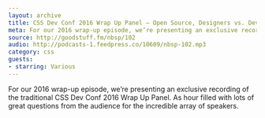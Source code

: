 ```yaml
---
layout: archive
title: CSS Dev Conf 2016 Wrap Up Panel — Open Source, Designers vs. Devs, Hiring, Job Seeking, and More
meta: For our 2016 wrap-up episode, we’re presenting an exclusive recording of the traditional CSS Dev Conf 2016 Wrap Up Panel. As hour filled with lots of great questions from the audience for the incredible array of speakers.
source: http://goodstuff.fm/nbsp/102
audio: http://podcasts-1.feedpress.co/10609/nbsp-102.mp3
category: css
guests:
- starring: Various
---
```


For our 2016 wrap-up episode, we’re presenting an exclusive recording of the traditional CSS Dev Conf 2016 Wrap Up Panel. As hour filled with lots of great questions from the audience for the incredible array of speakers.
